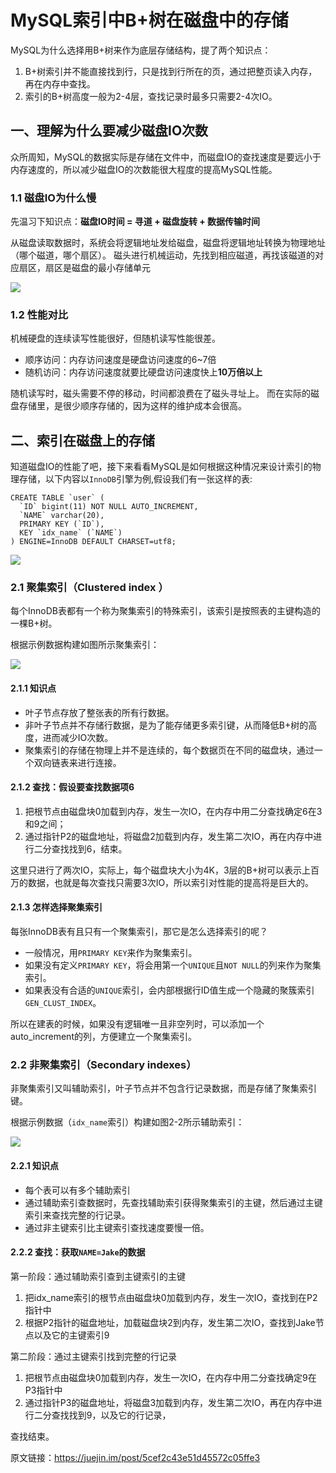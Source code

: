 # MySQL索引中B+树在磁盘中的存储

MySQL为什么选择用B+树来作为底层存储结构，提了两个知识点：

1. B+树索引并不能直接找到行，只是找到行所在的页，通过把整页读入内存，再在内存中查找。
2. 索引的B+树高度一般为2-4层，查找记录时最多只需要2-4次IO。

## 一、理解为什么要减少磁盘IO次数

众所周知，MySQL的数据实际是存储在文件中，而磁盘IO的查找速度是要远小于内存速度的，所以减少磁盘IO的次数能很大程度的提高MySQL性能。

### 1.1 磁盘IO为什么慢

先温习下知识点：**磁盘IO时间 = 寻道 + 磁盘旋转 + 数据传输时间**

从磁盘读取数据时，系统会将逻辑地址发给磁盘，磁盘将逻辑地址转换为物理地址（哪个磁道，哪个扇区）。 磁头进行机械运动，先找到相应磁道，再找该磁道的对应扇区，扇区是磁盘的最小存储单元

![](images/磁盘结构.jpg)

### 1.2 性能对比

机械硬盘的连续读写性能很好，但随机读写性能很差。

- 顺序访问：内存访问速度是硬盘访问速度的6~7倍
- 随机访问：内存访问速度就要比硬盘访问速度快上**10万倍以上**

随机读写时，磁头需要不停的移动，时间都浪费在了磁头寻址上。 而在实际的磁盘存储里，是很少顺序存储的，因为这样的维护成本会很高。

## 二、索引在磁盘上的存储

知道磁盘IO的性能了吧，接下来看看MySQL是如何根据这种情况来设计索引的物理存储，以下内容以`InnoDB`引擎为例,假设我们有一张这样的表:

```mysql
CREATE TABLE `user` (
  `ID` bigint(11) NOT NULL AUTO_INCREMENT,
  `NAME` varchar(20),
  PRIMARY KEY (`ID`),
  KEY `idx_name` (`NAME`)
) ENGINE=InnoDB DEFAULT CHARSET=utf8;
```

![](images/表数据.jpg)

### 2.1 聚集索引（Clustered index ）

每个InnoDB表都有一个称为聚集索引的特殊索引，该索引是按照表的主键构造的一棵B+树。

根据示例数据构建如图所示聚集索引：

![](images/B+树聚集索引.jpg)

#### 2.1.1 知识点

- 叶子节点存放了整张表的所有行数据。
- 非叶子节点并不存储行数据，是为了能存储更多索引键，从而降低B+树的高度，进而减少IO次数。
- 聚集索引的存储在物理上并不是连续的，每个数据页在不同的磁盘块，通过一个双向链表来进行连接。

#### 2.1.2 查找：假设要查找数据项6

1. 把根节点由磁盘块0加载到内存，发生一次IO，在内存中用二分查找确定6在3和9之间；
2. 通过指针P2的磁盘地址，将磁盘2加载到内存，发生第二次IO，再在内存中进行二分查找找到6，结束。

这里只进行了两次IO，实际上，每个磁盘块大小为4K，3层的B+树可以表示上百万的数据，也就是每次查找只需要3次IO，所以索引对性能的提高将是巨大的。

#### 2.1.3 怎样选择聚集索引

每张InnoDB表有且只有一个聚集索引，那它是怎么选择索引的呢？

- 一般情况，用`PRIMARY KEY`来作为聚集索引。
- 如果没有定义`PRIMARY KEY`，将会用第一个`UNIQUE`且`NOT NULL`的列来作为聚集索引。
- 如果表没有合适的`UNIQUE`索引，会内部根据行ID值生成一个隐藏的聚簇索引`GEN_CLUST_INDEX`。

所以在建表的时候，如果没有逻辑唯一且非空列时，可以添加一个auto_increment的列，方便建立一个聚集索引。

### 2.2 非聚集索引（Secondary indexes）

非聚集索引又叫辅助索引，叶子节点并不包含行记录数据，而是存储了聚集索引键。

根据示例数据（`idx_name`索引）构建如图2-2所示辅助索引：

![](images/B+树非聚集索引.jpg)

#### 2.2.1 知识点

- 每个表可以有多个辅助索引
- 通过辅助索引查数据时，先查找辅助索引获得聚集索引的主键，然后通过主键索引来查找完整的行记录。
- 通过非主键索引比主键索引查找速度要慢一倍。

#### 2.2.2 查找：获取`NAME=Jake`的数据

第一阶段：通过辅助索引查到主键索引的主键

1. 把idx_name索引的根节点由磁盘块0加载到内存，发生一次IO，查找到在P2指针中
2. 根据P2指针的磁盘地址，加载磁盘块2到内存，发生第二次IO，查找到Jake节点以及它的主键索引9

第二阶段：通过主键索引找到完整的行记录

1. 把根节点由磁盘块0加载到内存，发生一次IO，在内存中用二分查找确定9在P3指针中
2. 通过指针P3的磁盘地址，将磁盘3加载到内存，发生第二次IO，再在内存中进行二分查找找到9，以及它的行记录，

查找结束。

原文链接：https://juejin.im/post/5cef2c43e51d45572c05ffe3
